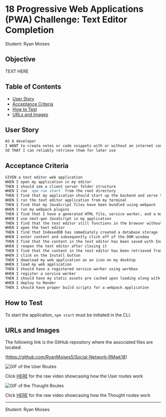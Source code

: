 # 18 Progressive Web Applications (PWA) Challenge: Text Editor Completion

Student: Ryan Moises

## Objective

TEXT HERE

## Table of Contents
* [User Story](#user-story)
* [Acceptance Criteria](#acceptance-criteria)
* [How to Test](#how-to-test)
* [URLs and Images](#urls-and-images)

## User Story

```md
AS A developer
I WANT to create notes or code snippets with or without an internet connection
SO THAT I can reliably retrieve them for later use
```

## Acceptance Criteria

```md
GIVEN a text editor web application
WHEN I open my application in my editor
THEN I should see a client server folder structure
WHEN I run `npm run start` from the root directory
THEN I find that my application should start up the backend and serve the client
WHEN I run the text editor application from my terminal
THEN I find that my JavaScript files have been bundled using webpack
WHEN I run my webpack plugins
THEN I find that I have a generated HTML file, service worker, and a manifest file
WHEN I use next-gen JavaScript in my application
THEN I find that the text editor still functions in the browser without errors
WHEN I open the text editor
THEN I find that IndexedDB has immediately created a database storage
WHEN I enter content and subsequently click off of the DOM window
THEN I find that the content in the text editor has been saved with IndexedDB
WHEN I reopen the text editor after closing it
THEN I find that the content in the text editor has been retrieved from our IndexedDB
WHEN I click on the Install button
THEN I download my web application as an icon on my desktop
WHEN I load my web application
THEN I should have a registered service worker using workbox
WHEN I register a service worker
THEN I should have my static assets pre cached upon loading along with subsequent pages and static assets
WHEN I deploy to Render
THEN I should have proper build scripts for a webpack application
```

## How to Test

To start the application, ```npm start``` must be initiated in the CLI.

## URLs and Images 

The following link is the GitHub repository where the associated files are located:

(https://github.com/RyanMoises5/Social-Network-RMwk18)

![GIF of the User Routes](./assets/UserDemo.gif)

Click [HERE](./assets/UserDemo.webm) for the raw video showcasing how the User routes work

![GIF of the Thought Routes](./assets/ThoughtDemo.gif)

Click [HERE](./assets/ThoughtDemo.webm) for the raw video showcasing how the Thought routes work


---

Student: Ryan Moises